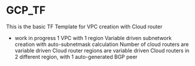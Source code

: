 # GCP_TF
This is the basic TF Template for VPC creation with Cloud router 

- work in progress
1 VPC with 1 region
Variable driven subnetwork creation with auto-subnetmask calculation
Number of cloud routers are variable driven
Cloud router regions are variable driven
Cloud routers in 2 different region, with 1 auto-generated BGP peer